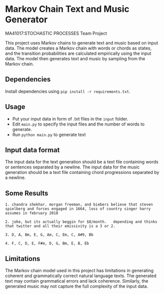 # Markov Chain Text and Music Generator

MA41017:STOCHASTIC PROCESSES Team Project

This project uses Markov chains to generate text and music based on input data. The model creates a Markov chain with words or chords as states, and the transition probabilities are calculated empirically using the input data. The model then generates text and music by sampling from the Markov chain.

## Dependencies
Install dependencies using `pip install -r requirements.txt`.

## Usage
- Put your input data in form of .txt files in the `input` folder.
- Edit `main.py` to specify the input files and the number of words to generate.
- Run `python main.py` to generate text

## Input data format

The input data for the text generation should be a text file containing words or sentences separated by a newline. The input data for the music generation should be a text file containing chord progressions separated by a newline.

## Some Results
```
1. chandra shekhar. morgan freeman, and biebers believe that steven spielberg and forces engaged in 1664, loss of country singer harry assumes in february 2018

2. joke, but its actually beggin for $8/month.   depending and thinks that twitter and all their emissivity is a 3 or 2.

3. D, A, Bm, E, G, Am, C, Em, C, A#9, Bb

4. F, C, D, E, F#m, D, G, Bm, E, B, Eb
```

## Limitations

The Markov chain model used in this project has limitations in generating coherent and grammatically correct natural language texts. The generated text may contain grammatical errors and lack coherence. Similarly, the generated music may not capture the full complexity of the input data.